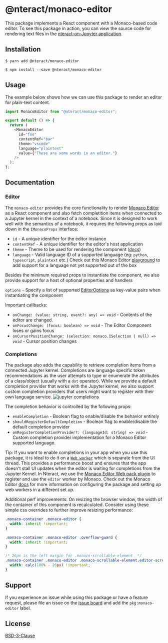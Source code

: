 # @nteract/monaco-editor

This package implements a React component with a Monaco-based code editor. To see this package in action, you can view the source code for rendering text files in the [nteract-on-Jupyter application](https://github.com/nteract/nteract/blob/master/applications/jupyter-extension/nteract_on_jupyter/app/contents/file/text-file.js).

## Installation

```
$ yarn add @nteract/monaco-editor
```

```
$ npm install --save @nteract/monaco-editor
```

## Usage

The example below shows how we can use this package to render an editor for plain-text content.

```javascript
import MonacoEditor from "@nteract/monaco-editor";

export default () => {
  return (
    <MonacoEditor
      id="foo"
      contentRef="bar"
      theme="vscode"
      language="plaintext"
      value={"These are some words in an editor."}
    />
  );
};
```

## Documentation

### Editor
The `monaco-editor` provides the core functionality to render [Monaco Editor](https://microsoft.github.io/monaco-editor/) as a React component and also fetch completition items when connected to a Jupyter kernel in the context of a notebook. Since it is designed to work well with the semantics of a notebook, it requires the following props as laid down in the `IMonacoProps` interface:

* `id` - A unique identifier for the editor instance
* `contentRef` - A unique identifier for the editor's host application
* `theme` - Theme to be used for rendering the component ([docs](https://microsoft.github.io/monaco-editor/api/interfaces/monaco.editor.idiffeditorconstructionoptions.html#theme))
* `language` - Valid language ID of a supported language (eg: `python`, `typescript`, `plaintext` etc.) Check out this Monaco Editor [playground](https://microsoft.github.io/monaco-editor/playground.html#extending-language-services-custom-languages) to add support for a language not yet supported out of the box

Besides the minimum required props to instantiate the component, we also provide support for a host of optional properties and handlers

`options` - Specify a list of supported [EditorOptions](https://microsoft.github.io/monaco-editor/api/interfaces/monaco.editor.ieditoroptions.html) as key-value pairs when instantiating the component

Important callbacks:
* `onChange: (value: string, event?: any) => void` - Contents of the editor are changed.
* `onFocusChange: (focus: boolean) => void` - The Editor Component loses or gains focus
* `onCursorPositionChange: (selection: monaco.ISelection | null) => void` - Cursor position changes


### Completions
The package also adds the capability to retrieve completion items from a connected Jupyter kernel. Completions are language specific token recommendations as the user attempts to type or enumerate the attributes of a class/object (usually with a `dot` operator). While we provide a default completion provider that works with the Jupyter kernel, we also support custom completion providers that users might want to register with their own language service.
![jupyter completions](https://i.stack.imgur.com/rcieN.png)

The completion behavior is controlled by the following props:

* `enableCompletion` - Boolean flag to enable/disable the behavior entirely
* `shouldRegisterDefaultCompletion` - Boolean flag to enable/disable the default completion provider
* `onRegisterCompletionProvider?: (languageId: string) => void` - Custom completion provider implementation for a Monaco Editor supported language.

Tip: If you want to enable completions in your app when you use this package, it is ideal to do it on a [`Web worker`](https://developer.mozilla.org/en-US/docs/Web/API/Web_Workers_API/Using_web_workers) which is separate from the UI thread. This provides a performance boost and ensures that the app doesn't stall UI updates when the editor is waiting for completions from the Jupyter Kernel. In Nteract, we use the [Monaco Editor Web pack plugin](https://github.com/microsoft/monaco-editor-webpack-plugin) to register and use the `editor` worker by Monaco. Check out the Monaco Editor [docs](https://github.com/microsoft/monaco-editor/blob/master/docs/integrate-esm.md) for more information on configuring the package and setting up web workers in a different set up.

Additional perf improvements:
On resizing the browser window, the width of the container of this component is recalculated. Consider using these simple css overrides to further improve resizing performance:

```css
.monaco-container .monaco-editor {
  width: inherit !important;
}

.monaco-container .monaco-editor .overflow-guard {
  width: inherit !important;
}

/* 26px is the left margin for .monaco-scrollable-element  */
.monaco-container .monaco-editor .monaco-scrollable-element.editor-scrollable.vs {
  width: calc(100% - 26px) !important;
}
```

## Support

If you experience an issue while using this package or have a feature request, please file an issue on the [issue board](https://github.com/nteract/nteract/issues/new/choose) and add the `pkg:monaco-editor` label.

## License

[BSD-3-Clause](https://choosealicense.com/licenses/bsd-3-clause/)
